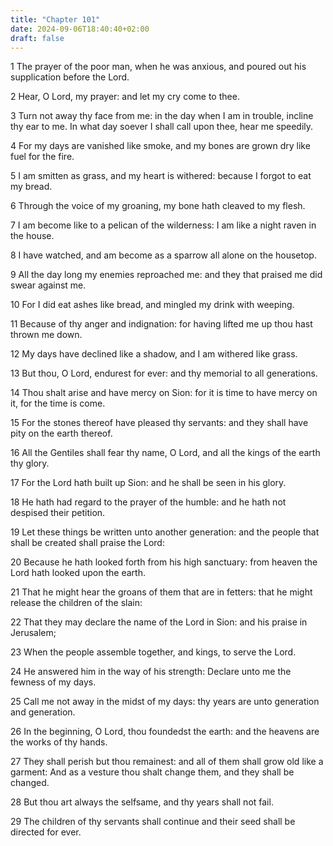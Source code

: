 ```yaml
---
title: "Chapter 101"
date: 2024-09-06T18:40:40+02:00
draft: false
---
```




1 The prayer of the poor man, when he was anxious, and poured out his supplication before the Lord.

2 Hear, O Lord, my prayer: and let my cry come to thee.

3 Turn not away thy face from me: in the day when I am in trouble, incline thy ear to me. In what day soever I shall call upon thee, hear me speedily.

4 For my days are vanished like smoke, and my bones are grown dry like fuel for the fire.

5 I am smitten as grass, and my heart is withered: because I forgot to eat my bread.

6 Through the voice of my groaning, my bone hath cleaved to my flesh.

7 I am become like to a pelican of the wilderness: I am like a night raven in the house.

8 I have watched, and am become as a sparrow all alone on the housetop.

9 All the day long my enemies reproached me: and they that praised me did swear against me.

10 For I did eat ashes like bread, and mingled my drink with weeping.

11 Because of thy anger and indignation: for having lifted me up thou hast thrown me down.

12 My days have declined like a shadow, and I am withered like grass.

13 But thou, O Lord, endurest for ever: and thy memorial to all generations.

14 Thou shalt arise and have mercy on Sion: for it is time to have mercy on it, for the time is come.

15 For the stones thereof have pleased thy servants: and they shall have pity on the earth thereof.

16 All the Gentiles shall fear thy name, O Lord, and all the kings of the earth thy glory.

17 For the Lord hath built up Sion: and he shall be seen in his glory.

18 He hath had regard to the prayer of the humble: and he hath not despised their petition.

19 Let these things be written unto another generation: and the people that shall be created shall praise the Lord:

20 Because he hath looked forth from his high sanctuary: from heaven the Lord hath looked upon the earth.

21 That he might hear the groans of them that are in fetters: that he might release the children of the slain:

22 That they may declare the name of the Lord in Sion: and his praise in Jerusalem;

23 When the people assemble together, and kings, to serve the Lord.

24 He answered him in the way of his strength: Declare unto me the fewness of my days.

25 Call me not away in the midst of my days: thy years are unto generation and generation.

26 In the beginning, O Lord, thou foundedst the earth: and the heavens are the works of thy hands.

27 They shall perish but thou remainest: and all of them shall grow old like a garment: And as a vesture thou shalt change them, and they shall be changed.

28 But thou art always the selfsame, and thy years shall not fail.

29 The children of thy servants shall continue and their seed shall be directed for ever.

